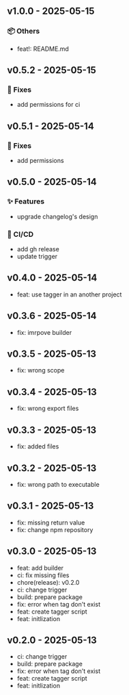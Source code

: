 ## v1.0.0 - 2025-05-15

### 📦 Others
- feat!: README.md

## v0.5.2 - 2025-05-15

### 🐛 Fixes
- add permissions for ci

## v0.5.1 - 2025-05-14

### 🐛 Fixes
- add permissions

## v0.5.0 - 2025-05-14

### ✨ Features
- upgrade changelog's design

### 🔧 CI/CD
- add gh release
- update trigger

## v0.4.0 - 2025-05-14
- feat: use tagger in an another project

## v0.3.6 - 2025-05-14
- fix: imrpove builder

## v0.3.5 - 2025-05-13
- fix: wrong scope

## v0.3.4 - 2025-05-13
- fix: wrong export files

## v0.3.3 - 2025-05-13
- fix: added files

## v0.3.2 - 2025-05-13
- fix: wrong path to executable

## v0.3.1 - 2025-05-13
- fix: missing return value
- fix: change npm repository

## v0.3.0 - 2025-05-13
- feat: add builder
- ci: fix missing files
- chore(release): v0.2.0
- ci: change trigger
- build: prepare package
- fix: error when tag don't exist
- feat: create tagger script
- feat: initlization

## v0.2.0 - 2025-05-13
- ci: change trigger
- build: prepare package
- fix: error when tag don't exist
- feat: create tagger script
- feat: initlization

